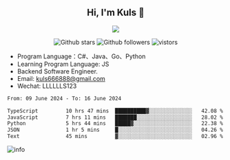 <h2 align="center"> Hi, I'm Kuls 👋 </h2>
<p align="center">
    <p align="center">
        <img src=" https://avatars.githubusercontent.com/u/42165104?s=460&u=5c7fbf0bce7d4b38a15a44676e6f64b529e47598&v=4"/>
    </p>
    <p align="center">
      <img src="https://img.shields.io/github/stars/hellokuls?style=social" alt="Github stars" />
      <img src="https://img.shields.io/github/followers/hellokuls?style=social" alt="Github followers" />
      <img src="https://visitor-badge.glitch.me/badge?page_id=hellokuls.readme" alt="vistors" />
    </p>
</p>

- Program Language：C#、Java、Go、Python
- Learning Program Language: JS
- Backend Software Engineer.
- Email: kuls666888@gmail.com
- Wechat: LLLLLLS123

<!--START_SECTION:waka-->

```txt
From: 09 June 2024 - To: 16 June 2024

TypeScript         10 hrs 47 mins  ██████████▓░░░░░░░░░░░░░░   42.08 %
JavaScript         7 hrs 11 mins   ███████░░░░░░░░░░░░░░░░░░   28.02 %
Python             5 hrs 44 mins   █████▓░░░░░░░░░░░░░░░░░░░   22.38 %
JSON               1 hr 5 mins     █░░░░░░░░░░░░░░░░░░░░░░░░   04.26 %
Text               45 mins         ▓░░░░░░░░░░░░░░░░░░░░░░░░   02.96 %
```

<!--END_SECTION:waka-->

![info](https://github-readme-stats.vercel.app/api?username=hellokuls&show_icons=true&count_private=true&hide=prs&theme=default_repocard)


